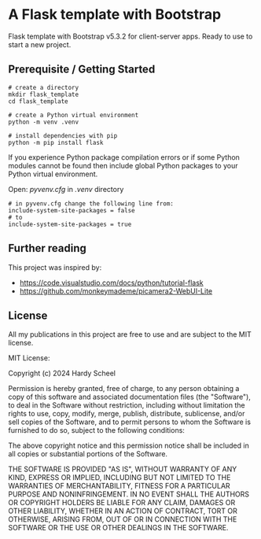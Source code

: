 # A Flask template with Bootstrap
 Flask template with Bootstrap v5.3.2 for client-server apps. Ready to use to start a new project.

## Prerequisite / Getting Started

```shell
# create a directory
mkdir flask_template
cd flask_template

# create a Python virtual environment
python -m venv .venv

# install dependencies with pip
python -m pip install flask
```

If you experience Python package compilation errors or if some Python modules cannot be found then include global Python packages to your Python virtual environment.

Open: *pyvenv.cfg* in *.venv* directory

```shell
# in pyvenv.cfg change the following line from:
include-system-site-packages = false
# to
include-system-site-packages = true
```

## Further reading
This project was inspired by:
- https://code.visualstudio.com/docs/python/tutorial-flask
- https://github.com/monkeymademe/picamera2-WebUI-Lite

## License
All my publications in this project are free to use and are subject to the MIT license.

MIT License:

Copyright (c) 2024 Hardy Scheel

Permission is hereby granted, free of charge, to any person obtaining a copy
of this software and associated documentation files (the "Software"), to deal
in the Software without restriction, including without limitation the rights
to use, copy, modify, merge, publish, distribute, sublicense, and/or sell
copies of the Software, and to permit persons to whom the Software is
furnished to do so, subject to the following conditions:

The above copyright notice and this permission notice shall be included in all
copies or substantial portions of the Software.

THE SOFTWARE IS PROVIDED "AS IS", WITHOUT WARRANTY OF ANY KIND, EXPRESS OR
IMPLIED, INCLUDING BUT NOT LIMITED TO THE WARRANTIES OF MERCHANTABILITY,
FITNESS FOR A PARTICULAR PURPOSE AND NONINFRINGEMENT. IN NO EVENT SHALL THE
AUTHORS OR COPYRIGHT HOLDERS BE LIABLE FOR ANY CLAIM, DAMAGES OR OTHER
LIABILITY, WHETHER IN AN ACTION OF CONTRACT, TORT OR OTHERWISE, ARISING FROM,
OUT OF OR IN CONNECTION WITH THE SOFTWARE OR THE USE OR OTHER DEALINGS IN THE
SOFTWARE.
